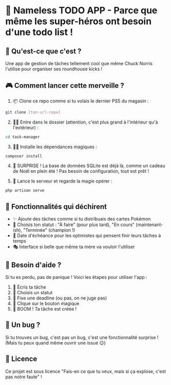 # 🚀 Nameless TODO APP - Parce que même les super-héros ont besoin d'une todo list !

## 🎯 Qu'est-ce que c'est ?
Une app de gestion de tâches tellement cool que même Chuck Norris l'utilise pour organiser ses roundhouse kicks ! 

## 🎮 Comment lancer cette merveille ?

1. 📦 Clone ce repo comme si tu volais le dernier PS5 du magasin :
```bash
git clone [ton-url-repo]
```

2. 🏃‍♂️ Entre dans le dossier (attention, c'est plus grand à l'intérieur qu'à l'extérieur) :
```bash
cd task-manager
```

3. 🧙‍♂️ Installe les dépendances magiques :
```bash
composer install
```

4. 🎁 SURPRISE ! La base de données SQLite est déjà là, comme un cadeau de Noël en plein été ! 
   Pas besoin de configuration, tout est prêt ! 

5. 🚂 Lance le serveur et regarde la magie opérer :
```bash
php artisan serve
```

## 🎨 Fonctionnalités qui déchirent

- ✨ Ajoute des tâches comme si tu distribuais des cartes Pokémon
- 🎯 Choisis ton statut : "À faire" (pour plus tard), "En cours" (maintenant-ish), "Terminée" (champion !)
- 📅 Date d'échéance pour les optimistes qui pensent finir leurs tâches à temps
- 🎭 Interface si belle que même ta mère va vouloir l'utiliser

## 🤔 Besoin d'aide ?

Si tu es perdu, pas de panique ! Voici les étapes pour utiliser l'app :
1. 📝 Écris ta tâche
2. 🎯 Choisis un statut
3. 📅 Fixe une deadline (ou pas, on ne juge pas)
4. 🚀 Clique sur le bouton magique
5. 🎉 BOOM ! Ta tâche est créée !

## 🐛 Un bug ?

Si tu trouves un bug, c'est pas un bug, c'est une fonctionnalité surprise ! 
(Mais tu peux quand même ouvrir une issue 😉)

## 📜 Licence

Ce projet est sous licence "Fais-en ce que tu veux, mais si ça explose, c'est pas notre faute" !
